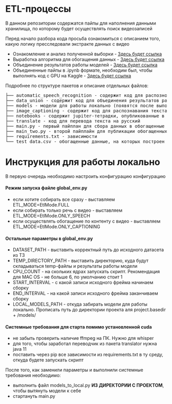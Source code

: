 # ETL-процессы
В данном репозитории содержатся пайпы для наполнения данными хранилища, по которому будет осуществлять поиск видеозаписей

Перед начало разбора кода просьба ознакомиться с описанием того, какую логику пресследовали экстракте данных с видео

- Ознакомление и анализ полученной выборки - [Здесь будет ссылка](#some-title-1)
- Выработка алгоритма для обогащения данных - [Здесь будет ссылка](#some-title-1)
- Объединение результатов работы моделей - [Здесь будет ссылка](#some-title-1)
- Объединенные пайпы в .ipynb формате, необходим был, чтобы выполнять код с GPU на Kaggle - [Здесь будет ссылка](#some-title-1)

Подробнее по структуре пакетов и описание отдельных файлов:

<pre>
├── automatic_speech_recognition - содержит код для распознования текста с видео
├── data_union - содержит код для объединения результатов работы модели
├── models - модели для работы локально (появятся после выполнения models_to_local.py)
├── image_captioning - содержит код для распознавания текста с видео
├── notebooks - содержит jupiter-тетрадки, опубликованные в Kaggle и описанные выше
├── translate - код для перевода текста на русский 
├── main.py - первый пайплан для сбора данных в обогащенные csv
├── main_two.py - второй пайплайн для публикации обогащенных данных с csv в хранилище
├── requirements.txt - зависимости
└── test_data.csv - обогащенные данные, на которых построен индекс
</pre>


# Инструкция для работы локально
В первую очередь необходимо настроить конфигурацию конфигурацию

#### Режим запуска файле global_env.py
- если хотите собирать все сразу - выставляем ETL_MODE=EtlMode.FULL
- если собирать только речь с видео - выставляем ETL_MODE=EtlMode.ONLY_SPEECH
- если осуществлять обогащение по контенту с видео - выставляем ETL_MODE=EtlMode.ONLY_CAPTIONING

#### Остальные параметры в global_env.py
- DATASET_PATH - выставить корректный путь до исходного датасета из ТЗ
- TEMP_DIRECTORY_PATH - выставить директорию, куда будут складываться temp-файлы и результаты работы модели
- CPU_COUNT - на скольких ядрах запускать скрипт. Рекомендация для MAC OS - не больше 6, по умолчанию стоит 1
- START_INTERVAL - с какой записи исходного фрейма начинаем сборку
- END_INTERVAL - на какой записи исходного фрейма заканчиваем сборку
- LOCAL_MODELS_PATH - откуда забирать модели для работы локально. Прописать путь до директории проекта аля project.basedir + /models/

#### Системные требования для старта помимо установленной cuda
- не забыть проверить наличие ffmpeg на ПК. Нужно для whisper
- для того, чтобы заработал переводчик из пакета translator нужна java 11
- поставить через pip все зависимости из requirements.txt в ту среду, откуда будете запускать скрипт



После того, как заменили параметры и выполнили системные требования необходимо:
- выполнить файл models_to_local.py **ИЗ ДИРЕКТОРИИ С ПРОЕКТОМ**, чтобы вытянуть модели к себе
- стартануть main.py